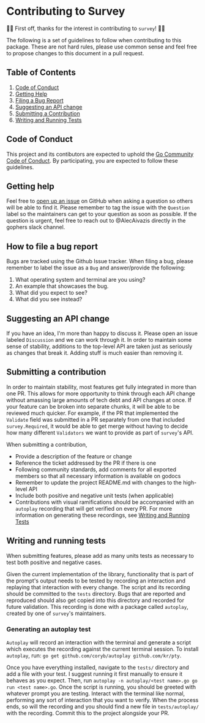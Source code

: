 # Contributing to Survey

🎉🎉 First off, thanks for the interest in contributing to `survey`! 🎉🎉

The following is a set of guidelines to follow when contributing to this package. These are not hard rules, please use common sense and feel free to propose changes to this document in a pull request.

## Table of Contents

1. [Code of Conduct](#code-of-conduct)
1. [Getting Help](#getting-help)
1. [Filing a Bug Report](#how-to-file-a-bug-report)
1. [Suggesting an API change](#suggesting-an-api-change)
1. [Submitting a Contribution](#submitting-a-contribution)
1. [Writing and Running Tests](#writing-and-running-tests)

## Code of Conduct

This project and its contibutors are expected to uphold the [Go Community Code of Conduct](https://golang.org/conduct). By participating, you are expected to follow these guidelines.

## Getting help

Feel free to [open up an issue](https://github.com/AlecAivazis/survey/issues/new) on GitHub when asking a question so others will be able to find it. Please remember to tag the issue with the `Question` label so the maintainers can get to your question as soon as possible. If the question is urgent, feel free to reach out to @AlecAivazis directly in the gophers slack channel.

## How to file a bug report

Bugs are tracked using the Github Issue tracker. When filing a bug, please remember to label the issue as a `Bug` and answer/provide the following:
1. What operating system and terminal are you using?
1. An example that showcases the bug.
1. What did you expect to see?
1. What did you see instead?

## Suggesting an API change

If you have an idea, I'm more than happy to discuss it. Please open an issue labeled `Discussion` and we can work through it. In order to maintain some sense of stability, additions to the top-level API are taken just as seriously as changes that break it. Adding stuff is much easier than removing it.

## Submitting a contribution

In order to maintain stability, most features get fully integrated in more than one PR. This allows for more opportunity to think through each API change without amassing large amounts of tech debt and API changes  at once. If your feature can be broken into separate chunks, it will be able to be reviewed much quicker. For example, if the PR that implemented the `Validate` field was submitted in a PR separately from one that included `survey.Required`, it would be able to get merge without having to decide how many different `Validators` we want to provide as part of `survey`'s API.

When submitting a contribution,
  *  Provide a description of the feature or change
  *  Reference the ticket addressed by the PR if there is one
  *  Following community standards, add comments for all exported members so that all necessary information is available on godocs
  *  Remember to update the project README.md with changes to the high-level API
  *  Include both positive and negative unit tests (when applicable)
  *  Contributions with visual ramifications should be accompanied with an `autoplay` recording that will get verified on every PR. For more information on generating these recordings, see [Writing and Running Tests](#writing-and-running-tests)


## Writing and running tests

When submitting features, please add as many units tests as necessary to test both positive and negative cases.

Given the current implementation of the library, functionality that is part of the prompt's output needs to be tested by recording an interaction and replaying that interaction with every change. The script and its recording should be committed to the `tests` directory. Bugs that are reported and reproduced should also get copied into this directory and recorded for future validation. This recording is done with a package called `autoplay`, created by one of `survey`'s maintainers.

### Generating an autoplay test

`Autoplay` will record an interaction with the terminal and generate a script which executes the recording against the current terminal session. To install `autoplay`, run: `go get github.com/coryb/autoplay github.com/kr/pty`.

Once you have everything installed, navigate to the `tests/` directory and add a file with your test. I suggest running it first manually to ensure it behaves as you expect. Then, run `autoplay -n autoplay/<test name>.go go run <test name>.go`. Once the script is running, you should be greeted with whatever prompt you are testing. Interact with the terminal like normal, performing any sort of interaction that you want to verify. When the process ends, so will the recording and you should find a new file in `tests/autoplay/` with the recording. Commit this to the project alongside your PR.
